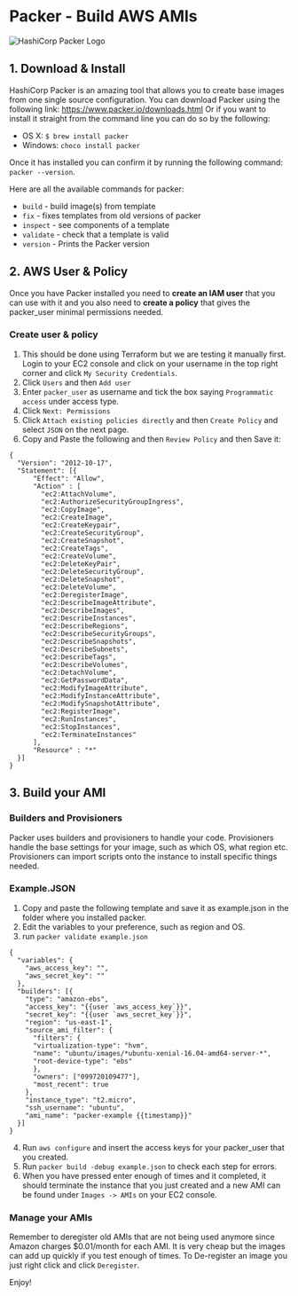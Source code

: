 # Packer - Build AWS AMIs

![HashiCorp Packer Logo](https://skeltonthatcher.com/wp-content/uploads/2017/09/blog-packer-list.png)

## 1. Download & Install
HashiCorp Packer is an amazing tool that allows you to create base images from one single source configuration. You can download Packer using the following link: https://www.packer.io/downloads.html
Or if you want to install it straight from the command line you can do so by the following:
- OS X:
`$ brew install packer`
- Windows:
`choco install packer`

Once it has installed you can confirm it by running the following command: `packer --version`.

Here are all the available commands for packer:

- `build` - build image(s) from template
- `fix` - fixes templates from old versions of packer
- `inspect` - see components of a template
- `validate` - check that a template is valid
- `version` - Prints the Packer version

## 2. AWS User & Policy
Once you have Packer installed you need to **create an IAM user** that you can use with it and you also need to **create a policy** that gives the packer_user minimal permissions needed.
### Create user & policy
1. This should be done using Terraform but we are testing it manually first. Login to your EC2 console and click on your username in the top right corner and click `My Security Credentials`.
2. Click `Users` and then `Add user`
3. Enter `packer_user` as username and tick the box saying `Programmatic access` under access type.
4. Click `Next: Permissions`
5. Click `Attach existing policies directly` and then `Create Policy` and select `JSON` on the next page.
6. Copy and Paste the following and then `Review Policy` and then Save it:
````
{
  "Version": "2012-10-17",
  "Statement": [{
      "Effect": "Allow",
      "Action" : [
        "ec2:AttachVolume",
        "ec2:AuthorizeSecurityGroupIngress",
        "ec2:CopyImage",
        "ec2:CreateImage",
        "ec2:CreateKeypair",
        "ec2:CreateSecurityGroup",
        "ec2:CreateSnapshot",
        "ec2:CreateTags",
        "ec2:CreateVolume",
        "ec2:DeleteKeyPair",
        "ec2:DeleteSecurityGroup",
        "ec2:DeleteSnapshot",
        "ec2:DeleteVolume",
        "ec2:DeregisterImage",
        "ec2:DescribeImageAttribute",
        "ec2:DescribeImages",
        "ec2:DescribeInstances",
        "ec2:DescribeRegions",
        "ec2:DescribeSecurityGroups",
        "ec2:DescribeSnapshots",
        "ec2:DescribeSubnets",
        "ec2:DescribeTags",
        "ec2:DescribeVolumes",
        "ec2:DetachVolume",
        "ec2:GetPasswordData",
        "ec2:ModifyImageAttribute",
        "ec2:ModifyInstanceAttribute",
        "ec2:ModifySnapshotAttribute",
        "ec2:RegisterImage",
        "ec2:RunInstances",
        "ec2:StopInstances",
        "ec2:TerminateInstances"
      ],
      "Resource" : "*"
  }]
}
````

## 3. Build your AMI
### Builders and Provisioners
Packer uses builders and provisioners to handle your code. Provisioners handle the base settings for your image, such as which OS, what region etc. Provisioners can import scripts onto the instance to install specific things needed.

### Example.JSON
1. Copy and paste the following template and save it as example.json in the folder where you installed packer.
2. Edit the variables to your preference, such as region and OS.
3. run `packer validate example.json`
````
{
  "variables": {
    "aws_access_key": "",
    "aws_secret_key": ""
  },
  "builders": [{
    "type": "amazon-ebs",
    "access_key": "{{user `aws_access_key`}}",
    "secret_key": "{{user `aws_secret_key`}}",
    "region": "us-east-1",
    "source_ami_filter": {
      "filters": {
      "virtualization-type": "hvm",
      "name": "ubuntu/images/*ubuntu-xenial-16.04-amd64-server-*",
      "root-device-type": "ebs"
      },
      "owners": ["099720109477"],
      "most_recent": true
    },
    "instance_type": "t2.micro",
    "ssh_username": "ubuntu",
    "ami_name": "packer-example {{timestamp}}"
  }]
}
````
4. Run `aws configure` and insert the access keys for your packer_user that you created.
5. Run `packer build -debug example.json` to check each step for errors.
6. When you have pressed enter enough of times and it completed, it should terminate the instance that you just created and a new AMI can be found under `Images -> AMIs` on your EC2 console.

### Manage your AMIs
Remember to deregister old AMIs that are not being used anymore since Amazon charges $0.01/month for each AMI. It is very cheap but the images can add up quickly if you test enough of times. To De-register an image you just right click and click `Deregister`.

Enjoy!
